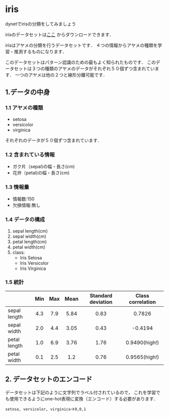 # iris

dynetでirisの分類をしてみましょう

irisのデータセットは[ここ](http://archive.ics.uci.edu/ml/datasets/Iris)
からダウンロードできます．

irisはアヤメの分類を行うデータセットです．
４つの情報からアヤメの種類を学習・推測するものになります．

このデータセットはパターン認識のための最もよく知られたものです．
このデータセットは３つの種類のアヤメのデータがそれぞれ５０個ずつ含まれています．
一つのアヤメは他の２つと線形分離可能です．

## 1.データの中身

### 1.1 アヤメの種類

- setosa 
- versicolor
- virginica

それぞれのデータが５０個ずつ含まれています．

### 1.2 含まれている情報

- ガク片（sepal)の幅・長さ(cm)
- 花弁（petal)の幅・長さ(cm)

### 1.3 情報量

- 情報数:150
- 欠損情報:無し

### 1.4 データの構成

1. sepal length(cm)
2. sepal width(cm)
3. petal length(cm)
4. petal width(cm)
5. class:
	- Iris Setosa
	- Iris Versicolor
	- Iris Virginica

### 1.5 統計

| |Min|Max|Mean|Standard deviation|Class correlation|
|-|:-:|:-:|:--:|:----------------:|:---------------:|
|sepal length|4.3|7.9|5.84|0.83|0.7826|
|sepal width|2.0|4.4|3.05|0.43|-0.4194|
|petal length|1.0|6.9|3.76|1.76|0.9490(high!)|
|petal width|0.1|2.5|1.2|0.76|0.9565(high!)|

## 2. データセットのエンコード 

データセットは下記のように文字列でラベル付されているので，
これを学習でも使用できるようにone-hot表現に変換（エンコード）する必要があります．

`setosa, versicolor, virginica`->`0,0,1`

